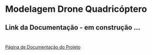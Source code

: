 # Modelagem Drone Quadricóptero

<h2> Link da Documentação - em construção ...<br><br>
</h2>

<a href="https://oseiasdfarias.github.io/Modelagem-Drone-Quadricoptero/" target="_blank">
Página de Documentação do Projeto </a>
